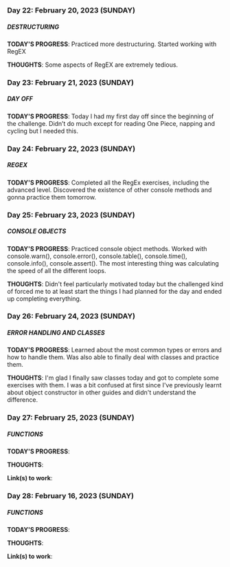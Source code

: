 ### Day 22: February 20, 2023 (SUNDAY)

##### DESTRUCTURING

**TODAY'S PROGRESS**: Practiced more destructuring. Started working with RegEX

**THOUGHTS**: Some aspects of RegEX are extremely tedious.

### Day 23: February 21, 2023 (SUNDAY)

##### DAY OFF

**TODAY'S PROGRESS**: Today I had my first day off since the beginning of the challenge. Didn’t do much except for reading One Piece, napping and cycling but I needed this.

### Day 24: February 22, 2023 (SUNDAY)

##### REGEX

**TODAY'S PROGRESS**: Completed all the RegEx exercises, including the advanced level. Discovered the existence of other console methods and gonna practice them tomorrow.

### Day 25: February 23, 2023 (SUNDAY)

##### CONSOLE OBJECTS

**TODAY'S PROGRESS**: Practiced console object methods. Worked with console.warn(), console.error(), console.table(), console.time(), console.info(), console.assert(). The most interesting thing was calculating the speed of all the different loops.

**THOUGHTS**: Didn't feel particularly motivated today but the challenged kind of forced me to at least start the things I had planned for the day and ended up completing everything.

### Day 26: February 24, 2023 (SUNDAY)

##### ERROR HANDLING AND CLASSES

**TODAY'S PROGRESS**: Learned about the most common types or errors and how to handle them. Was also able to finally deal with classes and practice them.

**THOUGHTS**: I'm glad I finally saw classes today and got to complete some exercises with them. I was a bit confused at first since I've previously learnt about object constructor in other guides and didn't understand the difference.

### Day 27: February 25, 2023 (SUNDAY)

##### FUNCTIONS

**TODAY'S PROGRESS**:

**THOUGHTS**:

**Link(s) to work**: []()

### Day 28: February 16, 2023 (SUNDAY)

##### FUNCTIONS

**TODAY'S PROGRESS**:

**THOUGHTS**:

**Link(s) to work**: []()
